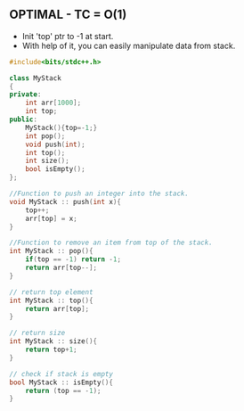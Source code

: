 ## OPTIMAL - TC = O(1)

- Init 'top' ptr to -1 at start.
- With help of it, you can easily manipulate data from stack.

```cpp
#include<bits/stdc++.h>

class MyStack
{
private:
    int arr[1000];
    int top;
public:
    MyStack(){top=-1;}
    int pop();
    void push(int);
    int top();
    int size();
    bool isEmpty();
};

//Function to push an integer into the stack.
void MyStack :: push(int x){
    top++;
    arr[top] = x;
}

//Function to remove an item from top of the stack.
int MyStack :: pop(){
    if(top == -1) return -1;
    return arr[top--];       
}

// return top element
int MyStack :: top(){
    return arr[top];
}

// return size
int MyStack :: size(){
    return top+1;
}

// check if stack is empty
bool MyStack :: isEmpty(){
    return (top == -1);
}

```
